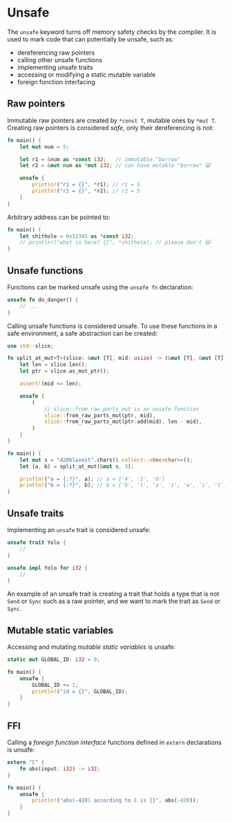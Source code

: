 # Unsafe

The `unsafe` keyword turns off memory safety checks by the compiler. It is used
to mark code that can potentially be unsafe, such as:

- dereferencing raw pointers
- calling other unsafe functions
- implementing unsafe traits
- accessing or modifying a static mutable variable
- foreign function interfacing

## Raw pointers

Immutable raw pointers are created by `*const T`, mutable ones by `*mut T`.
Creating raw pointers is considered _safe_, only their dereferencing is not:

```rust
fn main() {
    let mut num = 5;

    let r1 = &num as *const i32;   // immutable "borrow"
    let r2 = &mut num as *mut i32; // can have mutable "borrow" 🙀

    unsafe {
        println!("r1 = {}", *r1); // r1 = 5
        println!("r2 = {}", *r2); // r2 = 5
    }
}
```

Arbitrary address can be pointed to:

```rust
fn main() {
    let shithole = 0x12345 as *const i32;
    // println!("what is here? {}", *shithole); // please don't 🙀
}
```

## Unsafe functions

Functions can be marked unsafe using the `unsafe fn` declaration:

```rust
unsafe fn do_danger() {
    // ...
}
```

Calling unsafe functions is considered unsafe. To use these functions in a safe
environment, a safe abstraction can be created:

```rust
use std::slice;

fn split_at_mut<T>(slice: &mut [T], mid: usize) -> (&mut [T], &mut [T]) {
    let len = slice.len();
    let ptr = slice.as_mut_ptr();

    assert!(mid <= len);

    unsafe {
        (
            // slice::from_raw_parts_mut is an unsafe function
            slice::from_raw_parts_mut(ptr, mid),
            slice::from_raw_parts_mut(ptr.add(mid), len - mid),
        )
    }
}

fn main() {
    let mut s = "420blazeit".chars().collect::<Vec<char>>();
    let (a, b) = split_at_mut(&mut s, 3);

    println!("a = {:?}", a); // a = ['4', '2', '0']
    println!("b = {:?}", b); // b = ['b', 'l', 'a', 'z', 'e', 'i', 't']
}
```

## Unsafe traits

Implementing an `unsafe` trait is considered unsafe:

```rust
unsafe trait Yolo {
    //
}

unsafe impl Yolo for i32 {
    //
}
```

An example of an unsafe trait is creating a trait that holds a type that is not
`Send` or `Sync` such as a raw pointer, and we want to mark the trait as `Send`
or `Sync`.

## Mutable static variables

Accessing and mutating _mutable static variables_ is unsafe:

```rust
static mut GLOBAL_ID: i32 = 0;

fn main() {
    unsafe {
        GLOBAL_ID += 1;
        println!("id = {}", GLOBAL_ID);
    }
}
```

## FFI

Calling a _foreign function interface_ functions defined in `extern`
declarations is unsafe:

```rust
extern "C" {
    fn abs(input: i32) -> i32;
}

fn main() {
    unsafe {
        println!("abs(-420) according to C is {}", abs(-420));
    }
}
```
